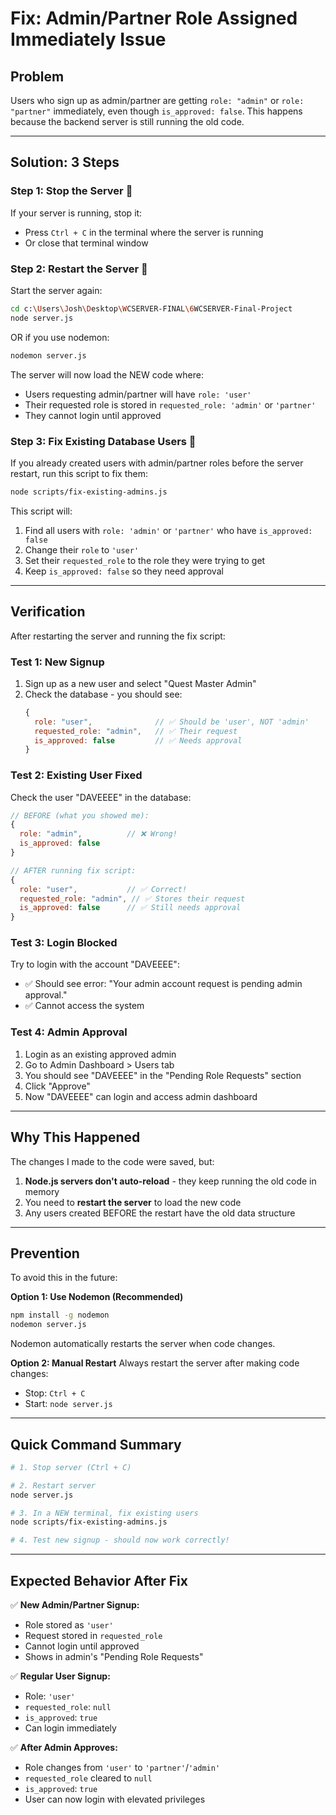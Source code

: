 # Fix: Admin/Partner Role Assigned Immediately Issue

## Problem
Users who sign up as admin/partner are getting `role: "admin"` or `role: "partner"` immediately, even though `is_approved: false`. This happens because the backend server is still running the old code.

---

## Solution: 3 Steps

### **Step 1: Stop the Server** 🛑

If your server is running, stop it:
- Press `Ctrl + C` in the terminal where the server is running
- Or close that terminal window

### **Step 2: Restart the Server** 🔄

Start the server again:
```bash
cd c:\Users\Josh\Desktop\WCSERVER-FINAL\6WCSERVER-Final-Project
node server.js
```

OR if you use nodemon:
```bash
nodemon server.js
```

The server will now load the NEW code where:
- Users requesting admin/partner will have `role: 'user'`
- Their requested role is stored in `requested_role: 'admin'` or `'partner'`
- They cannot login until approved

### **Step 3: Fix Existing Database Users** 🔧

If you already created users with admin/partner roles before the server restart, run this script to fix them:

```bash
node scripts/fix-existing-admins.js
```

This script will:
1. Find all users with `role: 'admin'` or `'partner'` who have `is_approved: false`
2. Change their `role` to `'user'`
3. Set their `requested_role` to the role they were trying to get
4. Keep `is_approved: false` so they need approval

---

## Verification

After restarting the server and running the fix script:

### **Test 1: New Signup**
1. Sign up as a new user and select "Quest Master Admin"
2. Check the database - you should see:
   ```javascript
   {
     role: "user",              // ✅ Should be 'user', NOT 'admin'
     requested_role: "admin",   // ✅ Their request
     is_approved: false         // ✅ Needs approval
   }
   ```

### **Test 2: Existing User Fixed**
Check the user "DAVEEEE" in the database:
```javascript
// BEFORE (what you showed me):
{
  role: "admin",          // ❌ Wrong!
  is_approved: false
}

// AFTER running fix script:
{
  role: "user",           // ✅ Correct!
  requested_role: "admin", // ✅ Stores their request
  is_approved: false      // ✅ Still needs approval
}
```

### **Test 3: Login Blocked**
Try to login with the account "DAVEEEE":
- ✅ Should see error: "Your admin account request is pending admin approval."
- ✅ Cannot access the system

### **Test 4: Admin Approval**
1. Login as an existing approved admin
2. Go to Admin Dashboard > Users tab
3. You should see "DAVEEEE" in the "Pending Role Requests" section
4. Click "Approve"
5. Now "DAVEEEE" can login and access admin dashboard

---

## Why This Happened

The changes I made to the code were saved, but:
1. **Node.js servers don't auto-reload** - they keep running the old code in memory
2. You need to **restart the server** to load the new code
3. Any users created BEFORE the restart have the old data structure

---

## Prevention

To avoid this in the future:

**Option 1: Use Nodemon (Recommended)**
```bash
npm install -g nodemon
nodemon server.js
```
Nodemon automatically restarts the server when code changes.

**Option 2: Manual Restart**
Always restart the server after making code changes:
- Stop: `Ctrl + C`
- Start: `node server.js`

---

## Quick Command Summary

```bash
# 1. Stop server (Ctrl + C)

# 2. Restart server
node server.js

# 3. In a NEW terminal, fix existing users
node scripts/fix-existing-admins.js

# 4. Test new signup - should now work correctly!
```

---

## Expected Behavior After Fix

✅ **New Admin/Partner Signup:**
- Role stored as `'user'`
- Request stored in `requested_role`
- Cannot login until approved
- Shows in admin's "Pending Role Requests"

✅ **Regular User Signup:**
- Role: `'user'`
- `requested_role`: `null`
- `is_approved`: `true`
- Can login immediately

✅ **After Admin Approves:**
- Role changes from `'user'` to `'partner'`/`'admin'`
- `requested_role` cleared to `null`
- `is_approved`: `true`
- User can now login with elevated privileges

